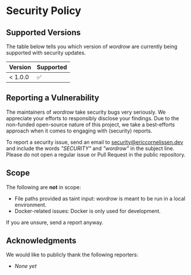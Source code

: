 # Security Policy

## Supported Versions

The table below tells you which version of *wordrow* are currently being
supported with security updates.

| Version | Supported          |
| ------- | ------------------ |
| < 1.0.0 | :white_check_mark: |

## Reporting a Vulnerability

The maintainers of *wordrow* take security bugs very seriously. We appreciate
your efforts to responsibly disclose your findings. Due to the non-funded
open-source nature of this project, we take a best-efforts approach when it
comes to engaging with (security) reports.

To report a security issue, send an email to [security@ericcornelissen.dev] and
include the words _"SECURITY"_ and _"wordrow"_ in the subject line. Please do
not open a regular issue or Pull Request in the public repository.

## Scope

The following are **not** in scope:

- File paths provided as taint input: *wordrow* is meant to be run in a local
  environment.
- Docker-related issues: Docker is only used for development.

If you are unsure, send a report anyway.

## Acknowledgments

We would like to publicly thank the following reporters:

- _None yet_

[security@ericcornelissen.dev]: mailto:ssecurity@ericcornelissen.dev?subject=SECURITY%20%28wordrow%29
